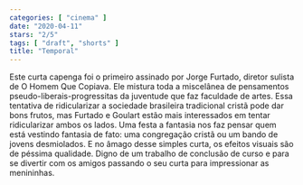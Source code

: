 ```yaml
---
categories: [ "cinema" ]
date: "2020-04-11"
stars: "2/5"
tags: [ "draft", "shorts" ]
title: "Temporal"
---
```

Este curta capenga foi o primeiro assinado por Jorge Furtado, diretor sulista de O Homem Que Copiava. Ele mistura toda a miscelânea de pensamentos pseudo-liberais-progressitas da juventude que faz faculdade de artes. Essa tentativa de ridicularizar a sociedade brasileira tradicional cristã pode dar bons frutos, mas Furtado e Goulart estão mais interessados em tentar ridicularizar ambos os lados. Uma festa a fantasia nos faz pensar quem está vestindo fantasia de fato: uma congregação cristã ou um bando de jovens desmiolados. E no âmago desse simples curta, os efeitos visuais são de péssima qualidade. Digno de um trabalho de conclusão de curso e para se divertir com os amigos passando o seu curta para impressionar as menininhas.
